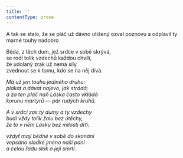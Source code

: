 ```yaml
---
title: ''
contentType: prose
---
```


A tak se stalo, že se pláč už dávno utišený ozval poznovu a odplavil ty marné touhy nadobro

  

Běda, z těch dum, jež srdce v sobě skrývá,  
se rodí tolik vzdechů každou chvíli,  
že udolaný zrak už nemá síly  
zvednout se k tomu, kdo se na něj dívá.

_Má už jen touhu jediného druhu:  
plakat a dávat najevo, jak strádá;  
a za ten pláč naň Láska často vkládá  
korunu martýrů — pár rudých kruhů._

_A v srdci zas ty dumy a ty vzdechy  
budí vždy tolik žalu bez útěchy,  
že to v něm Lásku bez milosti drtí:_

_vždyť mají bědné v sobě do skonání  
vepsáno sladké jméno naší paní  
a celou řadu slok o její smrti._
